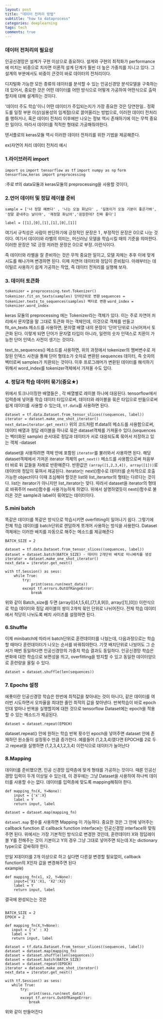 ```yaml
---
layout: post
title: "데이터 전처리 방법"
subtitle: "how to dataprocess"
categories: deeplearning
tags: tech
comments: true
---
```



### 데이터 전처리의 필요성

인공신경망은 설계가 구현 이상으로 중요하다. 설게와 구현의 최적화가 performance에 미치는 비중으로 치자면 이론적 설계 단계가 훨씬 더 높은 가중치를 
지니고 있다. 그 설계의 부분에서도 비중이 큰것이 바로 데이터의 전처리이다.

디지털화 가능한 모든 종류의 데이터를 분석할 수 있는 인공신경망 분석모델을 구축하는데 있어서, 중요한 것은 어떤 데이터를 어떤 방식으로 어떻게 가공하여 어떤식으로
출력할지에 대해 설계하는 것이다.

'데이터 주도 학습'이니 어떤 데이터가 주입되는지가 가장 중요한 것은 당연한일.. 정확도를 일정 부분 이상(실용성의 임계점)으로 끌어올리는
방법으로, 이러한 데이터 전처리를 행하거나, 혹은 데이터 전처리 이후에만 나오는 정보 역시 존재하기에 이는 무척 중요한 일이다. 따라서 데이터를 적적한 형태로 가공해줘야한다.

텐서플로의 keras모듈 역시 이러한 데이터 전처리를 위한 기법을 제공해준다.

ex)자연어 처리 데이터 전처리 예시

### 1.라이브러리 import

`import os`
`import tensorflow as tf`
`import numpy as np`
`form tensorflow,keras import preprocessing`

:주로 tf의 data모듈과 keras모듈의 preprocessing을 사용할 것이다,

### 2.언어 데이터 및 정답 레이블 준비

`sample = ['너 정말 예쁘다' , '나는 오늘 화났다' , '길동이가 오늘 기분이 좋은가봐', '정말 끝내주는 날이야', '재정말 화났어','굉장한데? 진짜 좋다']`

`label = [[1],[0],[1],[1],[0],[1]]`

여기서 규칙성은 사람이 판단하기에 긍정적인 문장은 1 , 부정적인 문장은 0으로 나눈 것이다. 여기서 데이터와 라벨의 의미는, 머신러닝 모델을 학습시킬 때의 기준을 의마한다.
이러한 문장은 1로 긍정 저러한 문장은 0으로 부정..이런식이다.

즉 데이터와 라벨을 잘 준비하는 것은 무척 중요한 일이고, 모델 자체는 추후 이에 맞게 시도를 해나가며 변경하면 된다. 이제 자연어 데이터와 정답이 준비됬다.
아래부터는 데이털르 사용하기 쉽게 가공하는 작업, 즉 데이터 전처리를 실행해 보자.

### 3. 데이터 토큰화 

`tokenizer = preprocessing.text.Tokenizer()`
`tokenizer.fit_on_texts(samples) 단어단위로 변환`
`sequences = tokenizer.texts_to_sequences(samples) 벡터로 변환`
`word_index = tokenizer.word_index`

keras 모듈의 preprocessing 에는 Tokenizer라는 객체가 있다. 이는 주로 자연어 처리에서 문자열을 말 그대로 토큰화 하는 객체인데, 
이것으로 객체를 만들고 fit_on_texts 메소드를 사용하면, 문자열 배열 내의 문장이 '단어'단위로 나뉘어져서 토큰화 된다. 
이렇게 되면 단어가 문자열 타입이 아니라, 일련의 숫자 인덱스로 치환이 가능한 단어 인덱스 사전이 생기는 것이다.  

text_to_sequences() 메소드를 사용하면, 위의 과정에서 tokenizer의 멤버변수로 저장된 인덱스 사전을 통해 단어 형태소가 숫자로 변환된 sequences 데이터, 즉 숫자의 벡터로써 samples가 치환되는 것이다. 이후 프로그래머가 변환된 데이터를 해석하기 위해서 word_index를 tokenizer객체에서 가져올 수도 있다.

### 4. 정답과 학습 데이터 묶기(중요★)

위에서 토크나이징한 배열들은 , 각 배열별로 레이블 하나에 대응된다. tensorflow에서 입력층에 넣어줄 학습 데이터 타입으로써, 데이터와 레이블을 묶은 타입으로 만듦으로써 쉽게 데이터를 사용할 수 있는데, `tf.data`를 사용하면 된다.  

`dataset = tf.data.Dataset.from_tensor_slices((sequences, label))
iterator = dataset.make_one_shot_iterator()
next_data=iterator.get_next()`
위의 코드처럼 tf.data의 메소드를 사용함으로써, 데이터 배열과 정답 레이블을 하나로 묶은 dataset객체를 가져올수 있다.(sequences는 벡터화된 sample) 순서대로 정답과 데이터가 서로 대응되도록 묶어서 저장하고 있는 객체 -dataset

dataset을 사용하려면 객체 안에 포함된 `iterator`를 불러와서 사용하면 된다. 해당 dataset객체에서 가져온 iterator 객체의 `get_next()` 메소드를 사용함으로써 처음부터 바로 뒤 값들을 차례로 반환해준다. 반환값은 `(array([1,2,3,4]), array([1]))`로 데이터와 정답이 묶여서 제공된다. iterator는 next()함수로 데이터를 순차적으로 호출 가능한 object이다 이때 조심해야 할것은 list와 list_iterartor의 형태는 다르다는 것이다. list는 iterator가 아니지만 list_iterator는 맞다. 따라서 dataset을 iterator의 형태로 바꿔주어 next()함수를 사용가능하게 하였다. 위에서 설명하였듯이 next()함수로 불러온 것은 sample과 label이 묶여있는 데이터이다.  

### 5.mini batch

똑같은 데이터를 똑같은 방식으로 학습시키면 overfitting이 일어나기 쉽다. 그렇기에 전체 학습 데이터를 batch단위로 랜덤하게 쪼개어 사용하는 방식을 사용한다. Dataset객체에는 이러한 배치를 자동으로 해주는 메소드를 제공해준다

~~~
BATCH_SIZE = 2

dataset = tf.data.Dataset.from_tensor_slices((sequences, label))
dataset = dataset.batch(BATCH_SIZE) - 데이터 2개단위 배치로 미니배치를 생성
iterator = dataset.make_one_shot_iterator()
next_data = iterator.get_next()

with tf.Session() as sess:
    while True:
        try:
            print(sess.run(next_data))
        except tf.errors.OutOfRangeError:
            break
~~~

위와 같이 Batch_size를 두면 (array([[4,1,5,6],[7,1,8,9]]), array([1],[0])) 이런식으로 학습 데이터와 정답 레이블의 쌍이 2개씩 묶인 
단위로 나뉘어진다. 전체 학습 데이터에서 적당히 나뉘도록 배치 사이즈를 설정하면 된다.

### 6.Shuffle

이제 minibatch에 따라서 batch단위로 훈련데이터를 나눴는데, 다음과정으로는 학습할 때마다 훈련데이터가 나오는 순서를 바꿔줘야한다. 기껏 배치단위로 나눴어도 그 순서가 매번 동일하다면 인공신경망의 가중치 학습 결과도 동일하다. 인공신경망 학습은 변화에 대한 학습으로 보편성을 띄고, overfitting을 방지할 수 있고 동일한 데이터양으로 훈련량을 올릴 수 있다.

`dataset = dataset.shuffle(len(sequences))`

### 7. Epochs 설정

에폿이란 인공신경망 학습은 한번에 최적값을 찾아내는 것이 아니다, 같은 데이터를 여러번 시도하면서 오차율을 최대한 줄인 최적의 값을 찾아낸다. 반복학습이 바로 epoch인데 얼마나 반복을 실행할지에 대한 것으로 tensorflow Dataset에는 epoch을 적용할 수 있는 메소드가 제공된다.

`dataset = dataset.repeat(EPOCH)`

dataset.repeat() 안에 원하는 학습 반복 횟수인 epoch을 넣어주면 dataset 안에 존재하던 원소들이 설정횟수 만큼 증가한다. 예를들어 
(1,2,3,4)였다면 EPOCH를 2로 두고 repeat을 실행하면 (1,2,3,4,1,2,3,4) 이런식으로 데이터가 늘어난다

### 8.Mapping 

데이터를 준비했으면, 인공 신경망 입력층에 맞게 형태를 가공하는 것이다. 때론 인공신경망 입력이 두개 이상일 수 있는데, 이 경우에는 그냥 Dataset을 사용하여 하나씩 데이터를 사용할 수는 없다. 데이터를 입력층에 맞도록 mapping해줘야 한다.

~~~
def mapping_fn(X, Y=None):
    input = {'x':X}
    label = Y
    return input, label
~~~

`dataset = dataset.map(mapping_fn)`

`dataset.map` 함수를 사용하면 Mapping 이 가능하다. 중요한 것은 그 안에 넣어주는 callback function 로 callback function interface는 인공신경망 interface와 맞춰주면 된다. 위에서는 가장 기본적인 방식으로 변경한 것인데, 훈련데이터 X와 정답레이블 Y를 전해주는 것이 기본이고 Y의 경우 그냥 그대로 넣어주면 되는데 X는 dictionary type으로 감싸줘야 한다.

만일 X데이터를 2개 이상으로 하고 싶다면 다른걸 변경할 필요없이, callback function의 X인자 값을 변경해주면 된다  
example)

~~~
def mapping_fn(x1, x2, Y=None):
    input={'X1':X1, 'X2':X2}
    label = Y
    return input, label
 ~~~
 
 결국에 완성되는는 것은
 
 ~~~
 
 BATCH_SIZE = 2
EPOCH = 2

def mapping_fn(X,Y=None):
    input = {'x' : X}
    label = Y
    return input, label
    
dataset = tf.data.Dataset.from_tensor_slices((sequences, label))
dataset = dataset.map(mapping_fn)
dataset = dataset.shuffle(len(sequences))
dataset = dataset.batch(BATCH_SIZE)
dataset = dataset.repeat(EPOCH)
iterator = dataset.make_one_shot_iterator()
next_data = iterator.get_next()

with tf.Session() as sess:
    while True:
        try:
            print(sess.run(next_data))
        except tf.errors.OutOfRangeError:
            break        
  ~~~
            
위와 같이 만들어진다 
 









